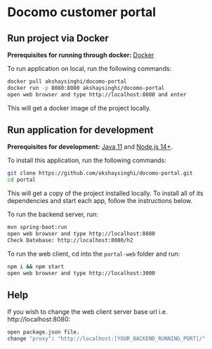 # Docomo customer portal


## Run project via Docker

**Prerequisites for running through docker:** [Docker](https://docs.docker.com/engine/install/)

To run application on local, run the following commands:

```bash
docker pull akshaysinghi/docomo-portal
docker run -p 8080:8080 akshaysinghi/docomo-portal
open web browser and type http://localhost:8080 and enter
```

This will get a docker image of the project locally.

## Run application for development

**Prerequisites for development:** [Java 11]() and [Node.js 14+](https://nodejs.org/).

To install this application, run the following commands:

```bash
git clone https://github.com/akshaysinghi/docomo-portal.git
cd portal
```

This will get a copy of the project installed locally. To install all of its dependencies and start each app, follow the instructions below.

To run the backend server, run:

```bash
mvn spring-boot:run
open web browser and type http://localhost:8080
Check Datebase: http://localhost:8080/h2
```


To run the web client, cd into the `portal-web` folder and run:

```bash
npm i && npm start
open web browser and type http://localhost:3000
```


## Help

If you wish to change the web client server base url i.e. http://localhost:8080:

```bash
open package.json file.
change "proxy": "http://localhost:[YOUR_BACKEND_RUNNING_PORT]/"

```

